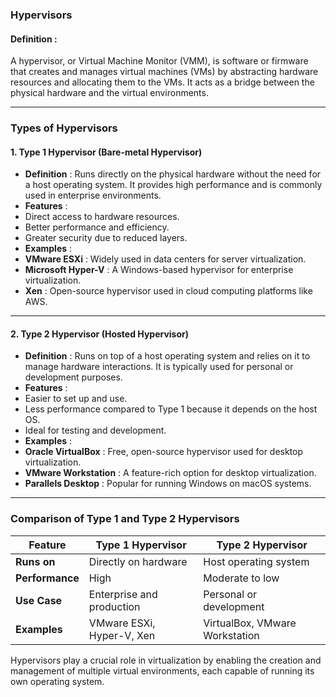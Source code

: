 ### **Hypervisors**

#### **Definition** :

A hypervisor, or Virtual Machine Monitor (VMM), is software or firmware that creates and manages virtual machines (VMs) by abstracting hardware resources and allocating them to the VMs. It acts as a bridge between the physical hardware and the virtual environments.

---

### **Types of Hypervisors**

#### **1. Type 1 Hypervisor (Bare-metal Hypervisor)**

* **Definition** : Runs directly on the physical hardware without the need for a host operating system. It provides high performance and is commonly used in enterprise environments.
* **Features** :
* Direct access to hardware resources.
* Better performance and efficiency.
* Greater security due to reduced layers.
* **Examples** :
* **VMware ESXi** : Widely used in data centers for server virtualization.
* **Microsoft Hyper-V** : A Windows-based hypervisor for enterprise virtualization.
* **Xen** : Open-source hypervisor used in cloud computing platforms like AWS.

---

#### **2. Type 2 Hypervisor (Hosted Hypervisor)**

* **Definition** : Runs on top of a host operating system and relies on it to manage hardware interactions. It is typically used for personal or development purposes.
* **Features** :
* Easier to set up and use.
* Less performance compared to Type 1 because it depends on the host OS.
* Ideal for testing and development.
* **Examples** :
* **Oracle VirtualBox** : Free, open-source hypervisor used for desktop virtualization.
* **VMware Workstation** : A feature-rich option for desktop virtualization.
* **Parallels Desktop** : Popular for running Windows on macOS systems.

---

### **Comparison of Type 1 and Type 2 Hypervisors**

| **Feature**     | **Type 1 Hypervisor** | **Type 2 Hypervisor**    |
| --------------------- | --------------------------- | ------------------------------ |
| **Runs on**     | Directly on hardware        | Host operating system          |
| **Performance** | High                        | Moderate to low                |
| **Use Case**    | Enterprise and production   | Personal or development        |
| **Examples**    | VMware ESXi, Hyper-V, Xen   | VirtualBox, VMware Workstation |

Hypervisors play a crucial role in virtualization by enabling the creation and management of multiple virtual environments, each capable of running its own operating system.
